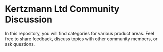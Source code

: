 # Kertzmann Ltd	Community Discussion

In this repository, you will find categories for various product areas. Feel free to share feedback, discuss topics with other community members, or ask questions.
